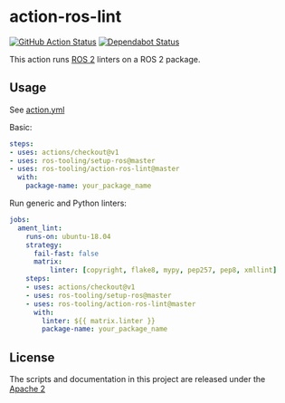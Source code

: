 # action-ros-lint

[![GitHub Action Status](https://github.com/ros-tooling/action-ros-lint/workflows/Test%20action-ros-lint/badge.svg)](https://github.com/ros-tooling/action-ros-lint)
[![Dependabot Status](https://api.dependabot.com/badges/status?host=github&repo=ros-tooling/action-ros-lint)](https://dependabot.com)

This action runs [ROS 2](https://index.ros.org/doc/ros/) linters on a ROS 2 package.

## Usage

See [action.yml](action.yml)

Basic:

```yaml
steps:
- uses: actions/checkout@v1
- uses: ros-tooling/setup-ros@master
- uses: ros-tooling/action-ros-lint@master
  with:
    package-name: your_package_name
```

Run generic and Python linters:

```yaml
jobs:
  ament_lint:
    runs-on: ubuntu-18.04
    strategy:
      fail-fast: false
      matrix:
          linter: [copyright, flake8, mypy, pep257, pep8, xmllint]
    steps:
    - uses: actions/checkout@v1
    - uses: ros-tooling/setup-ros@master
    - uses: ros-tooling/action-ros-lint@master
      with:
        linter: ${{ matrix.linter }}
        package-name: your_package_name
```

## License

The scripts and documentation in this project are released under the [Apache 2](LICENSE)
